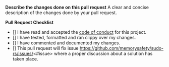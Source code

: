 **Describe the changes done on this pull request**
A clear and concise description of the changes done by your pull request.

**Pull Request Checklist**
- [] I have read and accepted the [code of conduct](https://github.com/memorysafety/sudo-rs/blob/master/CODE_OF_CONDUCT.md) for this project.
- [] I have tested, formatted and ran clippy over my changes.
- [] I have commented and documented my changes.
- [] This pull request will fix issue https://github.com/memorysafety/sudo-rs/issues/<#issue> where a proper discussion about a solution has taken place.
